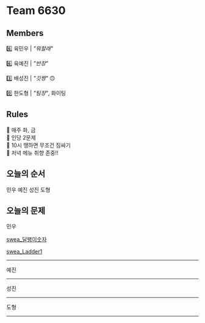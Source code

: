 # Team 6630

## Members
:six:   육민우 | *"뭐할래"*

:six:   육예진 | *"반장"*

:three: 배성진 | *"깃짱"*  🙃

:zero:  한도형 | *"팀장"*,  화이팅


## Rules
:pushpin: 매주 화, 금  
:pushpin: 인당 2문제  
:pushpin: 10시 땡하면 무조건 짐싸기  
:pushpin: 저녁 메뉴 취향 존중!!  

## 오늘의 순서
민우
예진
성진
도형
## 오늘의 문제
민우

[swea_달팽이숫자](https://swexpertacademy.com/main/code/problem/problemDetail.do?contestProbId=AV5PobmqAPoDFAUq)

[swea_Ladder1](https://swexpertacademy.com/main/code/problem/problemDetail.do?contestProbId=AV14ABYKADACFAYh)
___
예진
___
성진
___
도형
___